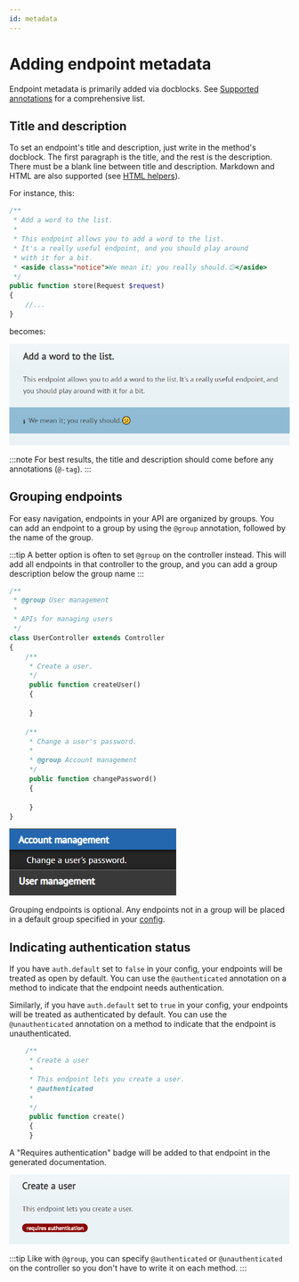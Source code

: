 ```yaml
---
id: metadata
---
```


# Adding endpoint metadata
Endpoint metadata is primarily added via docblocks. See [Supported annotations](../reference/annotations) for a comprehensive list.

## Title and description
To set an endpoint's title and description, just write in the method's docblock. The first paragraph is the title, and the rest is the description. There must be a blank line between title and description. Markdown and HTML are also supported (see [HTML helpers](../reference/25-html.md)).

For instance, this:

```php
/**
 * Add a word to the list.
 *
 * This endpoint allows you to add a word to the list.
 * It's a really useful endpoint, and you should play around 
 * with it for a bit.
 * <aside class="notice">We mean it; you really should.😕</aside>
 */
public function store(Request $request)
{
    //...
}
```

becomes:

![](../../static/img/screenshots/endpoint-title-description.png)

:::note
For best results, the title and description should come before any annotations (`@-tag`).
:::

## Grouping endpoints
For easy navigation, endpoints in your API are organized by groups. You can add an endpoint to a group by using the `@group` annotation, followed by the name of the group.

:::tip
A better option is often to set `@group` on the controller instead. This will add all endpoints in that controller to the group, and you can add a group description below the group name
:::

```php
/**
 * @group User management
 *
 * APIs for managing users
 */
class UserController extends Controller
{
	/**
	 * Create a user.
	 */
	 public function createUser()
	 {

	 }
	 
	/**
     * Change a user's password.
     * 
	 * @group Account management
	 */
	 public function changePassword()
	 {

	 }
}
``` 

![](../../static/img/screenshots/endpoint-groups.png)

Grouping endpoints is optional. Any endpoints not in a group will be placed in a default group specified in your [config](../reference/10-config.md#default_group).

## Indicating authentication status
If you have `auth.default` set to `false` in your config, your endpoints will be treated as open by default. You can use the `@authenticated` annotation on a method to indicate that the endpoint needs authentication.

Similarly, if you have `auth.default` set to `true` in your config, your endpoints will be treated as authenticated by default. You can use the `@unauthenticated` annotation on a method to indicate that the endpoint is unauthenticated.

```php
    /**
     * Create a user
     *
     * This endpoint lets you create a user.
     * @authenticated
     *
     */
     public function create()
     {    
     }
```

A "Requires authentication" badge will be added to that endpoint in the generated documentation. 

![](../../static/img/screenshots/endpoint-auth.png)

:::tip
Like with `@group`, you can specify `@authenticated` or `@unauthenticated` on the controller so you don't have to write it on each method.
:::
